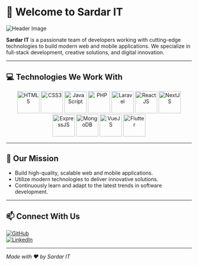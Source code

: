 # 👋 Welcome to Sardar IT

![Header Image]([https://user-images.githubusercontent.com/yourusername/header-image.gif](https://github.com/sardarit-bd/sardarit-bd/blob/main/Sardarit-logo-updated-1.webp))

**Sardar IT** is a passionate team of developers working with cutting-edge technologies to build modern web and mobile applications. We specialize in full-stack development, creative solutions, and digital innovation.  

---

## 💻 Technologies We Work With

<p align="center">
  <img src="https://cdn.jsdelivr.net/gh/devicons/devicon/icons/html5/html5-original.svg" alt="HTML5" width="60" height="60"/>
  <img src="https://cdn.jsdelivr.net/gh/devicons/devicon/icons/css3/css3-original.svg" alt="CSS3" width="60" height="60"/>
  <img src="https://cdn.jsdelivr.net/gh/devicons/devicon/icons/javascript/javascript-original.svg" alt="JavaScript" width="60" height="60"/>
  <img src="https://cdn.jsdelivr.net/gh/devicons/devicon/icons/php/php-original.svg" alt="PHP" width="60" height="60"/>
  <img src="https://cdn.jsdelivr.net/gh/devicons/devicon/icons/laravel/laravel-plain.svg" alt="Laravel" width="60" height="60"/>
  <img src="https://cdn.jsdelivr.net/gh/devicons/devicon/icons/react/react-original.svg" alt="ReactJS" width="60" height="60"/>
  <img src="https://cdn.jsdelivr.net/gh/devicons/devicon/icons/nextjs/nextjs-original.svg" alt="NextJS" width="60" height="60"/>
  <img src="https://cdn.jsdelivr.net/gh/devicons/devicon/icons/express/express-original.svg" alt="ExpressJS" width="60" height="60"/>
  <img src="https://cdn.jsdelivr.net/gh/devicons/devicon/icons/mongodb/mongodb-original.svg" alt="MongoDB" width="60" height="60"/>
  <img src="https://cdn.jsdelivr.net/gh/devicons/devicon/icons/vuejs/vuejs-original.svg" alt="VueJS" width="60" height="60"/>
  <img src="https://cdn.jsdelivr.net/gh/devicons/devicon/icons/flutter/flutter-original.svg" alt="Flutter" width="60" height="60"/>
</p>

---

## 🌟 Our Mission

- Build high-quality, scalable web and mobile applications.
- Utilize modern technologies to deliver innovative solutions.
- Continuously learn and adapt to the latest trends in software development.

---

## 📫 Connect With Us

[![GitHub](https://img.shields.io/badge/GitHub-%23121011.svg?style=for-the-badge&logo=github&logoColor=white)](https://github.com/yourusername)  
[![LinkedIn](https://img.shields.io/badge/LinkedIn-%230077B5.svg?style=for-the-badge&logo=linkedin&logoColor=white)](https://linkedin.com/in/yourprofile)  

---

*Made with ❤️ by Sardar IT*
